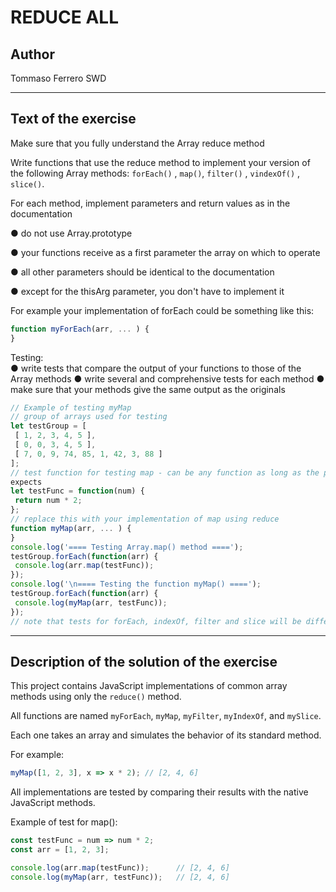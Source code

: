 # REDUCE ALL

## Author

Tommaso Ferrero SWD

---

## Text of the exercise

Make sure that you fully understand the Array reduce method  

Write functions that use the reduce method to implement your version of the following Array methods: `forEach()` , `map()`, `filter()` , `vindexOf()` , `slice()`.

For each method, implement parameters and return values as in the documentation

● do not use Array.prototype

● your functions receive as a first parameter the array on which to operate

● all other parameters should be identical to the documentation

● except for the thisArg parameter, you don't have to implement it

For example your implementation of forEach could be something like this:

```js
function myForEach(arr, ... ) {
}
```

Testing:  
● write tests that compare the output of your functions to those of the Array methods
● write several and comprehensive tests for each method
● make sure that your methods give the same output as the originals

```js
// Example of testing myMap
// group of arrays used for testing
let testGroup = [
 [ 1, 2, 3, 4, 5 ],
 [ 0, 0, 3, 4, 5 ],
 [ 7, 0, 9, 74, 85, 1, 42, 3, 88 ]
];
// test function for testing map - can be any function as long as the parameters are what map 
expects
let testFunc = function(num) {
 return num * 2;
};
// replace this with your implementation of map using reduce
function myMap(arr, ... ) {
}
console.log('==== Testing Array.map() method ====');
testGroup.forEach(function(arr) {
 console.log(arr.map(testFunc));
});
console.log('\n==== Testing the function myMap() ====');
testGroup.forEach(function(arr) {
 console.log(myMap(arr, testFunc));
});
// note that tests for forEach, indexOf, filter and slice will be different because the methods behave differently

```

---

## Description of the solution of the exercise

This project contains JavaScript implementations of common array methods using only the `reduce()` method.

All functions are named `myForEach`, `myMap`, `myFilter`, `myIndexOf`, and `mySlice`.

Each one takes an array and simulates the behavior of its standard method.

For example:

```js
myMap([1, 2, 3], x => x * 2); // [2, 4, 6]
```

All implementations are tested by comparing their results with the native JavaScript methods.

Example of test for map():

```js
const testFunc = num => num * 2;
const arr = [1, 2, 3];

console.log(arr.map(testFunc));      // [2, 4, 6]
console.log(myMap(arr, testFunc));   // [2, 4, 6]
```
